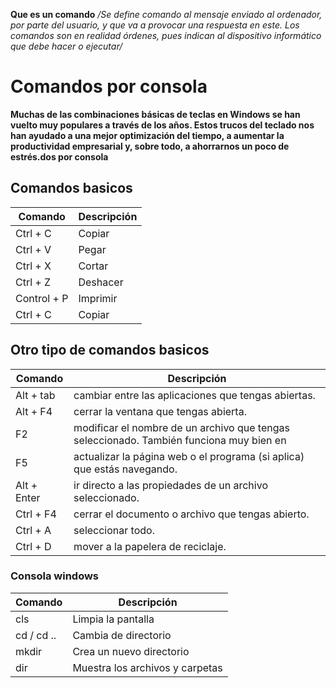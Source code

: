 **Que es un comando** 
*/Se define comando al mensaje enviado al ordenador, por parte del usuario, y que va a provocar una respuesta en este. Los comandos son en realidad órdenes, pues indican al dispositivo informático que debe hacer o ejecutar/*

# Comandos por consola
**Muchas de las combinaciones básicas de teclas en Windows se han vuelto muy populares a través de los años. Estos trucos del teclado nos han ayudado a una mejor optimización del tiempo, a aumentar la productividad empresarial y, sobre todo, a ahorrarnos un poco de estrés.dos por consola**          

## Comandos basicos 
| Comando | Descripción |
| --- | --- |
|Ctrl + C | Copiar |
|Ctrl + V | Pegar |
|Ctrl + X | Cortar |
|Ctrl + Z | Deshacer |
|Control + P | Imprimir |
|Ctrl + C | Copiar |

## Otro tipo de comandos basicos 
| Comando | Descripción |
| --- | --- |
|Alt + tab | cambiar entre las aplicaciones que tengas abiertas. |
|Alt + F4 | cerrar la ventana que tengas abierta. |
|F2 | modificar el nombre de un archivo que tengas seleccionado. También funciona muy bien en |Excel para modificar una celda|
|F5 | actualizar la página web o el programa (si aplica) que estás navegando. |
|Alt + Enter | ir directo a las propiedades de un archivo seleccionado. |
|Ctrl + F4 | cerrar el documento o archivo que tengas abierto. |
|Ctrl + A | seleccionar todo. |
|Ctrl + D | mover a la papelera de reciclaje. |



### Consola windows

| Comando | Descripción |
| --- | --- |
| cls | Limpia la pantalla |
| cd / cd .. | Cambia de directorio |
| mkdir | Crea un nuevo directorio |
| dir | Muestra los archivos y carpetas |


